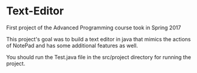 # Text-Editor
First project of the Advanced Programming course took in Spring 2017

This project's goal was to build a text editor in java that mimics the actions of NotePad and has some additional features as well.

You should run the Test.java file in the src/project directory for running the project.
